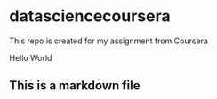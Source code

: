 # datasciencecoursera
 This repo is created for my assignment from Coursera

Hello World

## This is a markdown file
